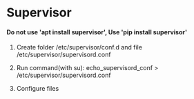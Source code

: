 # Supervisor
#### Do not use 'apt install supervisor',   Use 'pip install supervisor'
1. Create folder /etc/supervisor/conf.d
   and file /etc/supervisor/supervisord.conf
   
2. Run command(with su): echo_supervisord_conf > /etc/supervisor/supervisord.conf

3. Configure files

